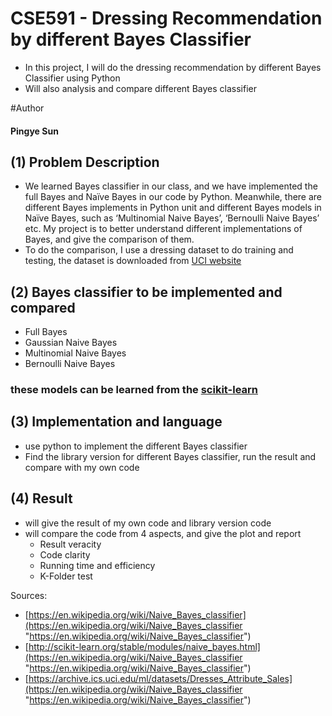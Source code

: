 # CSE591 - Dressing Recommendation by different Bayes Classifier
* In this project, I will do the dressing recommendation by different Bayes Classifier using Python 
* Will also analysis and compare different Bayes classifier

#Author
#### Pingye Sun


## (1) Problem Description
* We learned Bayes classifier in our class, and we have implemented the full Bayes and Naïve Bayes in our code by Python.  Meanwhile, there are different Bayes implements in Python unit and different Bayes models in Naïve Bayes, such as ‘Multinomial Naive Bayes’, ‘Bernoulli Naive Bayes’ etc. My project is to better understand different implementations of Bayes, and give the comparison of them.
* To do the comparison, I use a dressing dataset to do training and testing, the dataset is downloaded from [UCI website](https://archive.ics.uci.edu/ml/datasets/Dresses_Attribute_Sales "UCI dataset website")

## (2) Bayes classifier to be implemented and compared
*	Full Bayes
*	Gaussian Naive Bayes
*	Multinomial Naive Bayes
*	Bernoulli Naive Bayes
### these models can be learned from the [scikit-learn](http://scikit-learn.org/stable/modules/naive_bayes.html "scikit-learn")

## (3) Implementation and language
* use python to implement the different Bayes classifier
* Find the library version for different Bayes classifier, run the result and compare with my own code

## (4) Result
* will give the result of my own code and library version code
* will compare the code from 4 aspects, and give the plot and report
	* Result veracity
	* Code clarity
	* Running time and efficiency
	* K-Folder test


Sources:
* [https://en.wikipedia.org/wiki/Naive_Bayes_classifier](https://en.wikipedia.org/wiki/Naive_Bayes_classifier "https://en.wikipedia.org/wiki/Naive_Bayes_classifier")
* [http://scikit-learn.org/stable/modules/naive_bayes.html](https://en.wikipedia.org/wiki/Naive_Bayes_classifier "https://en.wikipedia.org/wiki/Naive_Bayes_classifier")
* [https://archive.ics.uci.edu/ml/datasets/Dresses_Attribute_Sales](https://en.wikipedia.org/wiki/Naive_Bayes_classifier "https://en.wikipedia.org/wiki/Naive_Bayes_classifier")

